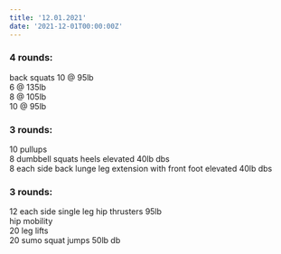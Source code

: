 ```yaml
---
title: '12.01.2021'
date: '2021-12-01T00:00:00Z'
---
```


### 4 rounds:      
back squats
10 @ 95lb    
6 @ 135lb   
8 @ 105lb    
10 @ 95lb      

### 3 rounds:  
10 pullups      
8 dumbbell squats heels elevated 40lb dbs   
8 each side back lunge leg extension with front foot elevated 40lb dbs     

### 3 rounds:  
12 each side single leg hip thrusters 95lb      
hip mobility   
20 leg lifts   
20 sumo squat jumps 50lb db       